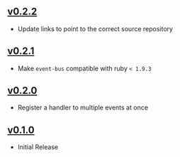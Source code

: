 ## [v0.2.2](https://github.com/fedux-org/aruba/compare/v0.2.1...v0.2.2)

* Update links to point to the correct source repository

## [v0.2.1](https://github.com/fedux-org/aruba/compare/v0.2.0...v0.2.1)

* Make `event-bus` compatible with ruby `< 1.9.3`

## [v0.2.0](https://github.com/fedux-org/aruba/compare/v0.1.0...v0.2.0)

* Register a handler to multiple events at once

## [v0.1.0]()

* Initial Release
